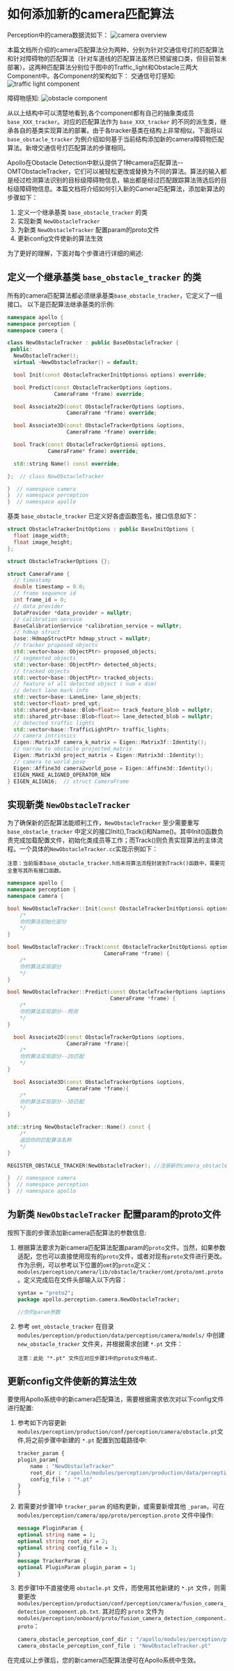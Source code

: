# 如何添加新的camera匹配算法

Perception中的camera数据流如下：
    ![camera overview](images/Camera_overview.png)

本篇文档所介绍的camera匹配算法分为两种，分别为针对交通信号灯的匹配算法和针对障碍物的匹配算法（针对车道线的匹配算法虽然已预留接口类，但目前暂未部署）。这两种匹配算法分别位于图中的Traffic_light和Obstacle三两大Component中。各Component的架构如下：
交通信号灯感知:
    ![traffic light component](images/camera_traffic_light_detection.png)

障碍物感知:
    ![obstacle component](images/camera_obstacle_detection.png)


从以上结构中可以清楚地看到,各个component都有自己的抽象类成员 `base_XXX_tracker`。对应的匹配算法作为 `base_XXX_tracker` 的不同的派生类，继承各自的基类实现算法的部署。由于各tracker基类在结构上非常相似，下面将以 ` base_obstacle_tracker` 为例介绍如何基于当前结构添加新的camera障碍物匹配算法。新增交通信号灯匹配算法的步骤相同。


Apollo在Obstacle Detection中默认提供了1种camera匹配算法--OMTObstacleTracker，它们可以被轻松更改或替换为不同的算法。算法的输入都是经过检测算法识别的目标级障碍物信息，输出都是经过匹配跟踪算法筛选后的目标级障碍物信息。本篇文档将介绍如何引入新的Camera匹配算法，添加新算法的步骤如下：

1. 定义一个继承基类 `base_obstacle_tracker` 的类
2. 实现新类 `NewObstacleTracker`
3. 为新类 `NewObstacleTracker` 配置param的proto文件
4. 更新config文件使新的算法生效

为了更好的理解，下面对每个步骤进行详细的阐述:

## 定义一个继承基类 `base_obstacle_tracker` 的类

所有的camera匹配算法都必须继承基类`base_obstacle_tracker`，它定义了一组接口。 以下是匹配算法继承基类的示例:

```c++
namespace apollo {
namespace perception {
namespace camera {

class NewObstacleTracker : public BaseObstacleTracker {
 public:
  NewObstacleTracker();
  virtual ~NewObstacleTracker() = default;

  bool Init(const ObstacleTrackerInitOptions& options) override;

  bool Predict(const ObstacleTrackerOptions &options,
               CameraFrame *frame) override;

  bool Associate2D(const ObstacleTrackerOptions &options,
                   CameraFrame *frame) override;

  bool Associate3D(const ObstacleTrackerOptions &options,
                   CameraFrame *frame) override;

  bool Track(const ObstacleTrackerOptions& options,
             CameraFrame* frame) override;

  std::string Name() const override;

};  // class NewObstacleTracker

}  // namespace camera
}  // namespace perception
}  // namespace apollo
```

基类 `base_obstacle_tracker` 已定义好各虚函数签名，接口信息如下：

```c++
struct ObstacleTrackerInitOptions : public BaseInitOptions {
  float image_width;
  float image_height;
};

struct ObstacleTrackerOptions {};

struct CameraFrame {
  // timestamp
  double timestamp = 0.0;
  // frame sequence id
  int frame_id = 0;
  // data provider
  DataProvider *data_provider = nullptr;
  // calibration service
  BaseCalibrationService *calibration_service = nullptr;
  // hdmap struct
  base::HdmapStructPtr hdmap_struct = nullptr;
  // tracker proposed objects
  std::vector<base::ObjectPtr> proposed_objects;
  // segmented objects
  std::vector<base::ObjectPtr> detected_objects;
  // tracked objects
  std::vector<base::ObjectPtr> tracked_objects;
  // feature of all detected object ( num x dim)
  // detect lane mark info
  std::vector<base::LaneLine> lane_objects;
  std::vector<float> pred_vpt;
  std::shared_ptr<base::Blob<float>> track_feature_blob = nullptr;
  std::shared_ptr<base::Blob<float>> lane_detected_blob = nullptr;
  // detected traffic lights
  std::vector<base::TrafficLightPtr> traffic_lights;
  // camera intrinsics
  Eigen::Matrix3f camera_k_matrix = Eigen::Matrix3f::Identity();
  // narrow to obstacle projected_matrix
  Eigen::Matrix3d project_matrix = Eigen::Matrix3d::Identity();
  // camera to world pose
  Eigen::Affine3d camera2world_pose = Eigen::Affine3d::Identity();
  EIGEN_MAKE_ALIGNED_OPERATOR_NEW
} EIGEN_ALIGN16;  // struct CameraFrame
```

## 实现新类 `NewObstacleTracker`

为了确保新的匹配算法能顺利工作，`NewObstacleTracker` 至少需要重写 `base_obstacle_tracker` 中定义的接口Init(),Track()和Name()。其中Init()函数负责完成加载配置文件，初始化类成员等工作；而Track()则负责实现算法的主体流程。一个具体的`NewObstacleTracker.cc`实现示例如下：

```
注意：当前版本base_obstacle_tracker.h尚未将算法流程封装到Track()函数中，需要完全重写其所有接口函数。
```

```c++
namespace apollo {
namespace perception {
namespace camera {

bool NewObstacleTracker::Init(const ObstacleTrackerInitOptions& options) {
    /*
    你的算法初始化部分
    */
}

bool NewObstacleTracker::Track(const ObstacleTrackerInitOptions& options,
                               CameraFrame *frame) {
    /*
    你的算法实现部分
    */
}

bool NewObstacleTracker::Predict(const ObstacleTrackerOptions &options,
                                 CameraFrame *frame) {
    /*
    你的算法实现部分--预测
    */
}

  bool Associate2D(const ObstacleTrackerOptions &options,
                   CameraFrame *frame){
    /*
    你的算法实现部分--2D匹配
    */
}

  bool Associate3D(const ObstacleTrackerOptions &options,
                   CameraFrame *frame){
    /*
    你的算法实现部分--3D匹配
    */
}

std::string NewObstacleTracker::Name() const {
    /*
    返回你的匹配算法名称
    */
}

REGISTER_OBSTACLE_TRACKER(NewObstacleTracker); //注册新的camera_obstacle_tracker

}  // namespace camera
}  // namespace perception
}  // namespace apollo
```


## 为新类 `NewObstacleTracker` 配置param的proto文件

按照下面的步骤添加新camera匹配算法的参数信息:

1. 根据算法要求为新camera匹配算法配置param的`proto`文件。当然，如果参数适配，您也可以直接使用现有的`proto`文件，或者对现有`proto`文件进行更改。作为示例，可以参考以下位置的`omt`的`proto`定义：`modules/perception/camera/lib/obstacle/tracker/omt/proto/omt.proto`。定义完成后在文件头部输入以下内容：

    ```protobuf
    syntax = "proto2";
    package apollo.perception.camera.NewObstacleTracker;

    //你的param参数
    ```

2. 参考 `omt_obstacle_tracker` 在目录 `modules/perception/production/data/perception/camera/models/` 中创建 `new_obstacle_tracker` 文件夹，并根据需求创建 `*.pt` 文件：

    ```
    注意：此处 "*.pt" 文件应对应步骤1中的proto文件格式.
    ```

## 更新config文件使新的算法生效

要使用Apollo系统中的新camera匹配算法，需要根据需求依次对以下config文件进行配置:

1. 参考如下内容更新 `modules/perception/production/conf/perception/camera/obstacle.pt`文件,将之前步骤中新建的 `*.pt` 配置到加载路径中:

    ```protobuf
    tracker_param {
    plugin_param{
        name : "NewObstacleTracker"
        root_dir : "/apollo/modules/perception/production/data/perception/camera/models/new_obstacle_tracker"
        config_file : "*.pt"
    }
    }
    ```

2. 若需要对步骤1中 `tracker_param` 的结构更新，或需要新增其他 `_param`，可在 `modules/perception/camera/app/proto/perception.proto` 文件中操作:

    ```protobuf
    message PluginParam {
    optional string name = 1;
    optional string root_dir = 2;
    optional string config_file = 3;
    }
    message TrackerParam {
    optional PluginParam plugin_param = 1;
    }
    ```

3. 若步骤1中不直接使用 `obstacle.pt` 文件，而使用其他新建的 `*.pt` 文件，则需要更改 `modules/perception/production/conf/perception/camera/fusion_camera_detection_component.pb.txt`. 其对应的 `proto` 文件为 `modules/perception/onboard/proto/fusion_camera_detection_component.proto`：

    ```protobuf
    camera_obstacle_perception_conf_dir : "/apollo/modules/perception/production/conf/perception/camera"
    camera_obstacle_perception_conf_file : "NewObstacleTracker.pt"
    ```

在完成以上步骤后，您的新camera匹配算法便可在Apollo系统中生效。
